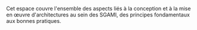 Cet espace couvre l'ensemble des aspects liés à la conception et à la mise en œuvre d'architectures au sein des SGAMI, des principes fondamentaux aux bonnes pratiques.
